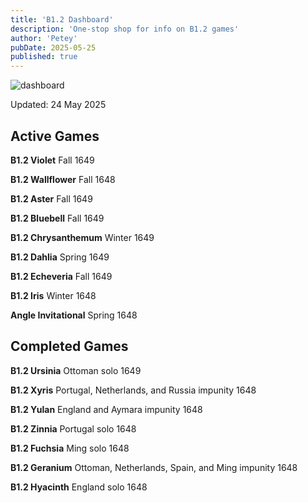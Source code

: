 ```yaml
---
title: 'B1.2 Dashboard'
description: 'One-stop shop for info on B1.2 games'
author: 'Petey'
pubDate: 2025-05-25
published: true
---
```

![dashboard](/imperialrealm/graphics/dashboard3.png)

Updated: 24 May 2025

## Active Games

**B1.2 Violet** Fall 1649

**B1.2 Wallflower** Fall 1648

**B1.2 Aster** 	Fall 1649

**B1.2 Bluebell**	Fall 1649

**B1.2 Chrysanthemum** Winter 1649

**B1.2 Dahlia** Spring 1649

**B1.2 Echeveria** 	Fall 1649

**B1.2 Iris** Winter 1648

**Angle Invitational** Spring 1648

## Completed Games

**B1.2 Ursinia** Ottoman solo 1649

**B1.2 Xyris** Portugal, Netherlands, and Russia impunity 1648

**B1.2 Yulan** England and Aymara impunity 1648

**B1.2 Zinnia**	Portugal solo 1648

**B1.2 Fuchsia** 	Ming solo 1648

**B1.2 Geranium** 	Ottoman, Netherlands, Spain, and Ming impunity 1648

**B1.2 Hyacinth** 	England solo 1648
